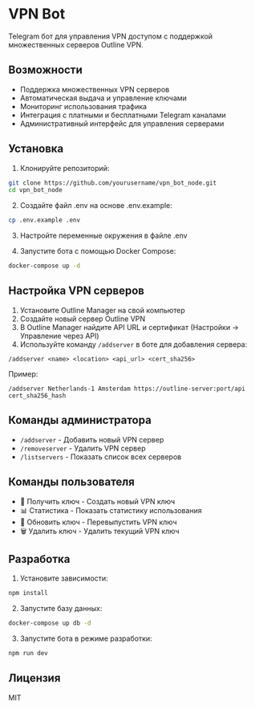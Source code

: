 # VPN Bot

Telegram бот для управления VPN доступом с поддержкой множественных серверов Outline VPN.

## Возможности

- Поддержка множественных VPN серверов
- Автоматическая выдача и управление ключами
- Мониторинг использования трафика
- Интеграция с платными и бесплатными Telegram каналами
- Административный интерфейс для управления серверами

## Установка

1. Клонируйте репозиторий:
```bash
git clone https://github.com/yourusername/vpn_bot_node.git
cd vpn_bot_node
```

2. Создайте файл .env на основе .env.example:
```bash
cp .env.example .env
```

3. Настройте переменные окружения в файле .env

4. Запустите бота с помощью Docker Compose:
```bash
docker-compose up -d
```

## Настройка VPN серверов

1. Установите Outline Manager на свой компьютер
2. Создайте новый сервер Outline VPN
3. В Outline Manager найдите API URL и сертификат (Настройки -> Управление через API)
4. Используйте команду `/addserver` в боте для добавления сервера:
```
/addserver <name> <location> <api_url> <cert_sha256>
```

Пример:
```
/addserver Netherlands-1 Amsterdam https://outline-server:port/api cert_sha256_hash
```

## Команды администратора

- `/addserver` - Добавить новый VPN сервер
- `/removeserver` - Удалить VPN сервер
- `/listservers` - Показать список всех серверов

## Команды пользователя

- 🔑 Получить ключ - Создать новый VPN ключ
- 📊 Статистика - Показать статистику использования
- 🔄 Обновить ключ - Перевыпустить VPN ключ
- 🗑 Удалить ключ - Удалить текущий VPN ключ

## Разработка

1. Установите зависимости:
```bash
npm install
```

2. Запустите базу данных:
```bash
docker-compose up db -d
```

3. Запустите бота в режиме разработки:
```bash
npm run dev
```

## Лицензия

MIT 